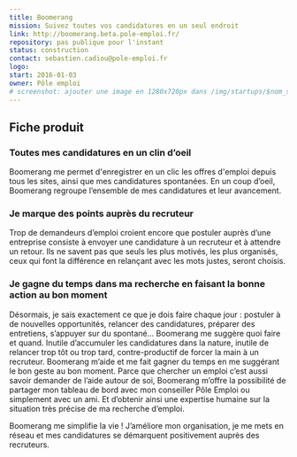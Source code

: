 ```yaml
---
title: Boomerang
mission: Suivez toutes vos candidatures en un seul endroit
link: http://boomerang.beta.pole-emploi.fr/
repository: pas publique pour l'instant
status: construction
contact: sebastien.cadiou@pole-emploi.fr
logo:
start: 2016-01-03
owner: Pôle emploi
# screenshot: ajouter une image en 1280x720px dans /img/startups/$nom_startup.png et effacer cette ligne ; à défaut, URL en HTTPS ; à défaut, mettre screenshot: false
---
```


## Fiche produit

### Toutes mes candidatures en un clin d’oeil

Boomerang me permet d'enregistrer en un clic les offres d'emploi depuis tous les sites, ainsi que mes candidatures spontanées. En un coup d’oeil, Boomerang regroupe l’ensemble de mes candidatures et leur avancement.

### Je marque des points auprès du recruteur

Trop de demandeurs d’emploi croient encore que postuler auprès d’une entreprise consiste à envoyer une candidature à un recruteur et à attendre un retour. Ils ne savent pas que seuls les plus motivés, les plus organisés, ceux qui font la différence en relançant avec les mots justes, seront choisis. 

### Je gagne du temps dans ma recherche en faisant la bonne action au bon moment

Désormais, je sais exactement ce que je dois faire chaque jour : postuler à de nouvelles opportunités, relancer des candidatures, préparer des entretiens, s’appuyer sur du spontané… Boomerang me suggère quoi faire et quand. Inutile d’accumuler les candidatures dans la nature, inutile de relancer trop tôt ou trop tard, contre-productif de forcer la main à un recruteur. Boomerang m’aide et me fait gagner du temps en me suggérant le bon geste au bon moment.
Parce que chercher un emploi c’est aussi savoir demander de l’aide autour de soi, Boomerang m’offre la possibilité de partager mon tableau de bord avec mon conseiller Pôle Emploi ou simplement avec un ami. Et d’obtenir ainsi une expertise humaine sur la situation très précise de ma recherche d’emploi.

Boomerang me simplifie la vie ! J’améliore mon organisation, je me mets en réseau et mes candidatures se démarquent positivement auprès des recruteurs.
